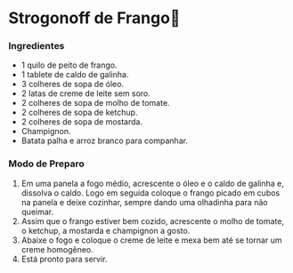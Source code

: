 # Strogonoff de Frango:chicken:

### Ingredientes

- 1 quilo de peito de frango.
- 1 tablete de caldo de galinha.
- 3 colheres de sopa de óleo.
- 2 latas de creme de leite sem soro.
- 2 colheres de sopa de molho de tomate.
- 2 colheres de sopa de ketchup.
- 2 colheres de sopa de mostarda.
- Champignon.
- Batata palha e arroz branco para companhar.

### Modo de Preparo

1. Em uma panela a fogo médio, acrescente o óleo e o caldo de galinha e, dissolva o caldo. Logo em seguida coloque o frango picado em cubos na panela e deixe cozinhar, sempre dando uma olhadinha para não queimar.
2. Assim que o frango estiver bem cozido, acrescente o molho de tomate, o ketchup, a mostarda e champignon a gosto.
3. Abaixe o fogo e coloque o creme de leite e mexa bem até se tornar um creme homogêneo. 
4. Está pronto para servir.

